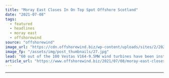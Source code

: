 ```yaml
---
title: "Moray East Closes In On Top Spot Offshore Scotland"
date: "2021-07-08"
tags: 
  - featured
  - headlines
  - moray east
  - offshorewind
source: "offshorewind"
image_url: "https://cdn.offshorewind.biz/wp-content/uploads/sites/2/2021/07/05120008/Blue-Tern-at-Moray-East.jpg"
image_fp: "/assets/img/post_thumbnails/27.jpg"
lead: "60 out of the 100 Vestas V164-9.5MW wind turbines have been installed at the"
article_url: "https://www.offshorewind.biz/2021/07/08/moray-east-closes-in-on-top-spot-offshore-scotland/"
---
```


---
